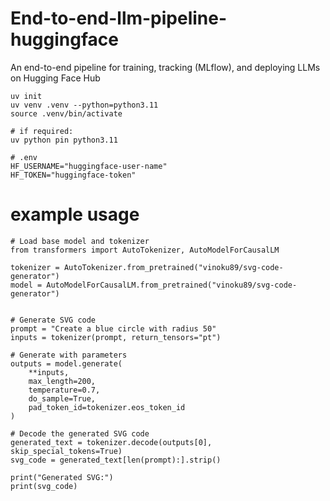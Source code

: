 # End-to-end-llm-pipeline-huggingface
An end-to-end pipeline for training, tracking (MLflow), and deploying LLMs on Hugging Face Hub

```
uv init
uv venv .venv --python=python3.11
source .venv/bin/activate

# if required:
uv python pin python3.11

# .env
HF_USERNAME="huggingface-user-name"
HF_TOKEN="huggingface-token"
```


# example usage
```
# Load base model and tokenizer
from transformers import AutoTokenizer, AutoModelForCausalLM

tokenizer = AutoTokenizer.from_pretrained("vinoku89/svg-code-generator")
model = AutoModelForCausalLM.from_pretrained("vinoku89/svg-code-generator")


# Generate SVG code
prompt = "Create a blue circle with radius 50"
inputs = tokenizer(prompt, return_tensors="pt")

# Generate with parameters
outputs = model.generate(
    **inputs, 
    max_length=200,
    temperature=0.7,
    do_sample=True,
    pad_token_id=tokenizer.eos_token_id
)

# Decode the generated SVG code
generated_text = tokenizer.decode(outputs[0], skip_special_tokens=True)
svg_code = generated_text[len(prompt):].strip()

print("Generated SVG:")
print(svg_code)
```